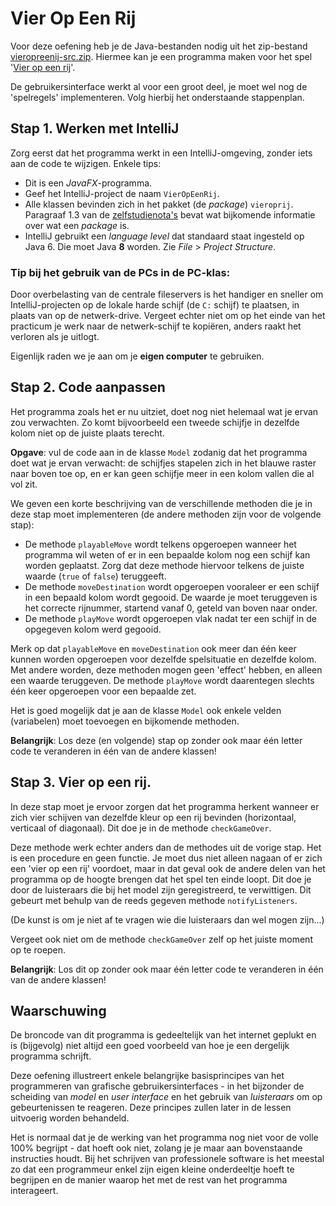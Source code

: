 Vier Op Een Rij
===============

Voor deze oefening heb je de Java-bestanden nodig uit het
zip-bestand [vieropreenij-src.zip](vieropeenrij-src.zip?raw=true).
Hiermee kan je een programma maken voor het spel '[Vier op een rij](http://nl.wikipedia.org/wiki/Vier_op_%27n_rij)'.

De gebruikersinterface werkt al voor een groot deel, je moet wel nog de 'spelregels' implementeren. Volg hierbij 
het onderstaande stappenplan.

## Stap 1. Werken met IntelliJ

Zorg eerst dat het programma werkt in een IntelliJ-omgeving,
zonder iets aan de code te wijzigen. Enkele tips:

* Dit is een *JavaFX*-programma.
* Geef het IntelliJ-project de naam `VierOpEenRij`.
* Alle klassen bevinden zich in het pakket (de _package_) `vieroprij`. 
Paragraaf 1.3 van de [zelfstudienota's](http://inigem.ugent.be/jvlfx/jvlfx.pdf) bevat wat bijkomende informatie 
over wat een _package_ is. 
* IntelliJ gebruikt een _language level_ dat standaard staat ingesteld op Java 6.
Die moet Java **8** worden. Zie _File_ > _Project Structure_.

### Tip bij het gebruik van de PCs in de PC-klas:
Door overbelasting van de centrale fileservers is het handiger en sneller
om IntelliJ-projecten op de lokale harde schijf (de `C:` schijf) te plaatsen,
in plaats van op de netwerk-drive.
Vergeet echter niet om op het einde van het practicum
je werk naar de netwerk-schijf te kopiëren, anders raakt het verloren
als je uitlogt.

Eigenlijk raden we je aan om je **eigen computer** te gebruiken.


## Stap 2. Code aanpassen
Het programma zoals het er nu uitziet, doet nog niet helemaal wat je
ervan zou verwachten. Zo komt bijvoorbeeld 
een tweede schijfje in dezelfde kolom niet op de juiste plaats terecht.

**Opgave**: vul de code aan in de klasse `Model` zodanig dat
het programma doet wat je ervan verwacht:
de schijfjes stapelen zich in het blauwe raster naar boven toe op,
en er kan geen schijfje meer in een kolom vallen die al vol zit.

We geven een korte beschrijving van de verschillende methoden
die je in deze stap moet implementeren
(de andere methoden zijn voor de volgende stap):

* De methode `playableMove` wordt telkens
opgeroepen wanneer het programma wil weten of
er in een bepaalde kolom nog een schijf kan worden geplaatst.
Zorg dat deze methode hiervoor telkens de juiste waarde
(`true` of `false`) teruggeeft.
* De methode `moveDestination` wordt 
opgeroepen vooraleer er een schijf in een bepaald kolom wordt gegooid.
De waarde je moet teruggeven is het correcte rijnummer,
startend vanaf 0, geteld van boven naar onder.
* De methode `playMove` wordt opgeroepen vlak nadat
ter een schijf in de opgegeven kolom werd gegooid.

Merk op dat `playableMove` en `moveDestination` ook meer dan één
keer kunnen worden opgeroepen voor dezelfde spelsituatie en dezelfde kolom.
Met andere worden, deze methoden mogen geen 'effect' hebben, en alleen een waarde teruggeven. 
De methode `playMove` wordt
daarentegen slechts één keer opgeroepen voor een bepaalde zet.

Het is goed mogelijk dat je aan de klasse `Model` ook enkele
velden (variabelen) moet toevoegen en bijkomende methoden.

**Belangrijk**: Los deze (en volgende) stap op zonder ook maar één
letter code te veranderen in één van de andere klassen!

## Stap 3. Vier op een rij.
In deze stap moet je ervoor zorgen dat het programma herkent
wanneer er zich vier schijven van dezelfde kleur op een
rij bevinden (horizontaal, verticaal of diagonaal).
Dit doe je in de methode `checkGameOver`.

Deze methode werk echter anders dan de methodes uit de vorige stap.
Het is een procedure en geen functie.
Je moet dus niet alleen nagaan of er zich een 'vier op een rij' voordoet,
maar in dat geval ook de andere delen van het programma op de hoogte
brengen dat het spel ten einde loopt.
Dit doe je door de luisteraars die bij het model zijn geregistreerd, te verwittigen.
Dit gebeurt met behulp van de reeds gegeven methode `notifyListeners`.

(De kunst is om je niet af te vragen wie die luisteraars dan wel mogen zijn...)

Vergeet ook niet om de methode `checkGameOver` zelf op het juiste moment op te roepen.

**Belangrijk**: Los dit op zonder ook maar één letter code te veranderen in één 
van de andere klassen!

## Waarschuwing
De broncode van dit programma is gedeeltelijk van het internet geplukt
en is (bijgevolg) niet altijd een goed voorbeeld van hoe je een dergelijk programma schrijft.

Deze oefening illustreert enkele belangrijke basisprincipes van het programmeren
van grafische gebruikersinterfaces - in het bijzonder de scheiding van _model_
en _user interface_ en het gebruik van _luisteraars_ om op gebeurtenissen te reageren. Deze principes zullen later
 in de lessen uitvoerig worden behandeld.

Het is normaal dat je de werking van het programma
nog niet voor de volle 100% begrijpt - dat hoeft ook niet, zolang je je maar aan bovenstaande instructies houdt. 
Bij het schrijven van professionele software is het meestal zo dat een programmeur enkel zijn eigen 
kleine onderdeeltje hoeft te begrijpen en de manier waarop het met de rest van het programma interageert. 




